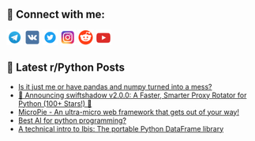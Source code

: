## 🔎 Connect with me:
[<img src="https://github.com/bullbesh/bullbesh/blob/main/images/Telegram.png" width="32" height="32" />](https://t.me/bullbesh)
[<img src="https://github.com/bullbesh/bullbesh/blob/main/images/VK.png" width="32" height="32" />](https://vk.com/bullbesh)
[<img src="https://github.com/bullbesh/bullbesh/blob/main/images/Twitter.png" width="32" height="32" />](https://twitter.com/bullbesh1)
[<img src="https://github.com/bullbesh/bullbesh/blob/main/images/Instagram.png" width="32" height="32" />](https://www.instagram.com/bullbesh)
[<img src="https://github.com/bullbesh/bullbesh/blob/main/images/Reddit.png" width="32" height="32" />](https://www.reddit.com/user/bullbesh)
[<img src="https://github.com/bullbesh/bullbesh/blob/main/images/YouTube.png" width="32" height="32" />](https://www.youtube.com/channel/UCtfjRs6uzgq5mfm8S06WTcg)

## 📕 Latest r/Python Posts
<!-- BLOG-POST-LIST:START -->
- [Is it just me or have pandas and numpy turned into a mess?](https://www.reddit.com/r/Python/comments/1iaqdjo/is_it_just_me_or_have_pandas_and_numpy_turned/)
- [🚀 Announcing swiftshadow v2.0.0: A Faster, Smarter Proxy Rotator for Python &lpar;100+ Stars!&rpar; 🚀](https://www.reddit.com/r/Python/comments/1iap0yz/announcing_swiftshadow_v200_a_faster_smarter/)
- [MicroPie - An ultra-micro web framework that gets out of your way!](https://www.reddit.com/r/Python/comments/1iamc1x/micropie_an_ultramicro_web_framework_that_gets/)
- [Best AI for python programming?](https://www.reddit.com/r/Python/comments/1iabwj1/best_ai_for_python_programming/)
- [A technical intro to Ibis: The portable Python DataFrame library](https://www.reddit.com/r/Python/comments/1ia1gjx/a_technical_intro_to_ibis_the_portable_python/)
<!-- BLOG-POST-LIST:END -->
